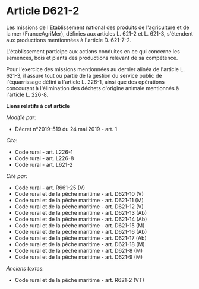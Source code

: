 # Article D621-2

Les missions de l'Etablissement national des produits de l'agriculture et de la mer (FranceAgriMer), définies aux articles L.
621-2 et L. 621-3, s'étendent aux productions mentionnées à l'article D. 621-7-2. 

L'établissement participe aux actions conduites en ce qui concerne les semences, bois et plants des productions relevant de
sa compétence. 

Pour l'exercice des missions mentionnées au dernier alinéa de l'article L. 621-3, il assure tout ou partie de la gestion du
service public de l'équarrissage défini à l'article L. 226-1, ainsi que des opérations concourant à l'élimination des déchets
d'origine animale mentionnés à l'article L. 226-8.

**Liens relatifs à cet article**

_Modifié par_:

  - Décret n°2019-519 du 24 mai 2019 - art. 1

_Cite_:

  - Code rural - art. L226-1
  - Code rural - art. L226-8
  - Code rural - art. L621-2

_Cité par_:

  - Code rural - art. R661-25 (V)
  - Code rural et de la pêche maritime - art. D621-10 (V)
  - Code rural et de la pêche maritime - art. D621-11 (M)
  - Code rural et de la pêche maritime - art. D621-12 (V)
  - Code rural et de la pêche maritime - art. D621-13 (Ab)
  - Code rural et de la pêche maritime - art. D621-14 (Ab)
  - Code rural et de la pêche maritime - art. D621-15 (M)
  - Code rural et de la pêche maritime - art. D621-16 (Ab)
  - Code rural et de la pêche maritime - art. D621-17 (Ab)
  - Code rural et de la pêche maritime - art. D621-18 (M)
  - Code rural et de la pêche maritime - art. D621-8 (M)
  - Code rural et de la pêche maritime - art. D621-9 (M)

_Anciens textes_:

  - Code rural et de la pêche maritime - art. R621-2 (VT)
